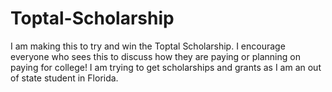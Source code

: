 # Toptal-Scholarship
I am making this to try and win the Toptal Scholarship.
I encourage everyone who sees this to discuss how they are paying or planning on paying for college! I am trying to get scholarships and grants as I am an out of state student in Florida.
